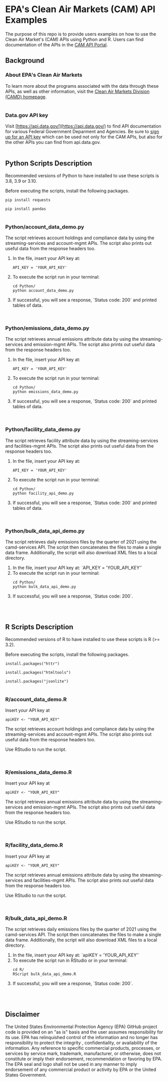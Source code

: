 # EPA's Clean Air Markets (CAM) API Examples
The purpose of this repo is to provide users examples on how to use the Clean Air Market's (CAM) APIs using Python and R. Users can find documentation of the APIs in the [CAM API Portal](https://www.epa.gov/airmarkets/cam-api-portal).

## Background
### About EPA's Clean Air Markets
To learn more about the programs associated with the data through these APIs, as well as other information, visit the [Clean Air Markets Division (CAMD) homepage](https://www.epa.gov/airmarkets).
<br/><br/>

### Data.gov API key
Visit [https://api.data.gov/](https://api.data.gov/) to find API documentation for various Federal Government Deparment and Agencies. Be sure to [sign up for an API key](https://www.epa.gov/airmarkets/cam-api-portal#/api-key-signup) which can be used not only for the CAM APIs, but also for the other APIs you can find from api.data.gov.
<br/><br/>

## Python Scripts Description
Recommended versions of Python to have installed to use these scripts is 3.8, 3.9 or 3.10.

Before executing the scripts, install the following packages.

`pip install requests`

`pip install pandas`
<br/><br/>

### Python/account_data_demo.py
The script retrieves account holdings and compliance data by using the streaming-services and account-mgmt APIs. The script also prints out useful data from the response headers too.

<ol>
<li>In the file, insert your API key at:

`API_KEY = 'YOUR_API_KEY'`

</li>
<li>To execute the script run in your terminal:<br>

`cd Python/`<br>
`python account_data_demo.py`
</li>
<li>If successful, you will see a response, `Status code: 200` and printed tables of data.</li>
</ol>
<br/>

### Python/emissions_data_demo.py
The script retrieves annual emissions attribute data by using the streaming-services and emission-mgmt APIs. The script also prints out useful data from the response headers too.

<ol>
<li>In the file, insert your API key at:

`API_KEY = 'YOUR_API_KEY'`

</li>
<li>To execute the script run in your terminal:<br>

`cd Python/`<br>
`python emissions_data_demo.py`
</li>
<li>If successful, you will see a response, `Status code: 200` and printed tables of data.</li>
</ol>
<br/>

### Python/facility_data_demo.py
The script retrieves facility attribute data by using the streaming-services and facilities-mgmt APIs. The script also prints out useful data from the response headers too.

<ol>
<li>In the file, insert your API key at:

`API_KEY = 'YOUR_API_KEY'`

</li>
<li>To execute the script run in your terminal:<br>

`cd Python/`<br>
`python facility_api_demo.py`</br>
</li>
<li>If successful, you will see a response, `Status code: 200` and printed tables of data.</li>
</ol>
<br/>

### Python/bulk_data_api_demo.py
The script retrieves daily emissions files by the quarter of 2021 using the camd-services API. The script then concatenates the files to make a single data frame. Additionally, the script will also download XML files to a local directory.

<ol>
<li>In the file, insert your API key at: `API_KEY = 'YOUR_API_KEY'`</li>
<li>To execute the script run in your terminal:<br>

`cd Python/`<br>
`python bulk_data_api_demo.py`
</li>
<li>If successful, you will see a response, `Status code: 200`.</li>
</ol>

<br/><br/>

## R Scripts Description
Recommended versions of R to have installed to use these scripts is R (>= 3.2).

Before executing the scripts, install the following packages.

`install.packages("httr")`

`install.packages("htmltools")`

`install.packages("jsonlite")`
<br/><br/>

### R/account_data_demo.R

Insert your API key at

`apiKEY <- "YOUR_API_KEY"`

The script retrieves account holdings and compliance data by using the streaming-services and account-mgmt APIs. The script also prints out useful data from the response headers too.

Use RStudio to run the script.

<br/>

### R/emissions_data_demo.R

Insert your API key at

`apiKEY <- "YOUR_API_KEY"`

The script retrieves annual emissions attribute data by using the streaming-services and emission-mgmt APIs. The script also prints out useful data from the response headers too.

Use RStudio to run the script.

<br/>

### R/facility_data_demo.R

Insert your API key at

`apiKEY <- "YOUR_API_KEY"`

The script retrieves annual emissions attribute data by using the streaming-services and facilities-mgmt APIs. The script also prints out useful data from the response headers too.

Use RStudio to run the script.

<br/>

### R/bulk_data_api_demo.R
The script retrieves daily emissions files by the quarter of 2021 using the camd-services API. The script then concatenates the files to make a single data frame. Additionally, the script will also download XML files to a local directory.

<ol>
<li>In the file, insert your API key at: `apiKEY = 'YOUR_API_KEY'`</li>
<li>To execute the script run in RStudio or in your terminal:<br>

`cd R/`<br>
`RScript bulk_data_api_demo.R`
</li>
<li>If successful, you will see a response, `Status code: 200`.</li>
</ol>
<br/><br/>

## Disclaimer

The United States Environmental Protection Agency (EPA) GitHub project code is provided on an "as is" basis and the user assumes responsibility for its use. EPA has relinquished control of the information and no longer has responsibility to protect the integrity , confidentiality, or availability of the information. Any reference to specific commercial products, processes, or services by service mark, trademark, manufacturer, or otherwise, does not constitute or imply their endorsement, recommendation or favoring by EPA. The EPA seal and logo shall not be used in any manner to imply endorsement of any commercial product or activity by EPA or the United States Government.
